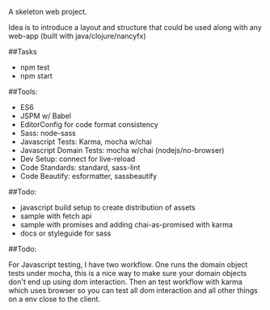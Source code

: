 A skeleton web project.

Idea is to introduce a layout and structure that could be used along
with any web-app (built with java/clojure/nancyfx)


##Tasks

* npm test
* npm start

##Tools:

* ES6
* JSPM w/ Babel
* EditorConfig for code format consistency
* Sass: node-sass
* Javascript Tests: Karma, mocha w/chai
* Javascript Domain Tests: mocha w/chai (nodejs/no-browser)
* Dev Setup: connect for live-reload
* Code Standards: standard, sass-lint
* Code Beautify: esformatter, sassbeautify

##Todo:

* javascript build setup to create distribution of assets
* sample with fetch api
* sample with promises and adding chai-as-promised with karma
* docs or styleguide for sass

##Todo:

For Javascript testing, I have two workflow. One runs the domain object tests under mocha, this is a nice way to make sure your domain objects don't end up using dom interaction. Then an test workflow with karma which uses browser so you can test all dom interaction and all other things on a env close to the client.
